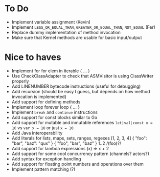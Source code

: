 
To Do
=====

 * Implement variable assignment (Kevin)
 * Implement `LESS_OR_EQUAL_THAN`, `GREATER_OR_EQUAL_THAN`, `NOT_EQUAL` (Fer)
 * Replace dummy implementation of method invocation
 * Make sure that Kernel methods are usable for basic input/output

Nice to haves
=============

 * Implement for
    for elem in iterable {
      ...
    }
 * Use CheckClassAdapter to check that ASMVisitor is using ClassWriter properly
 * Add LINENUMBER bytecode instructions (useful for debugging)
 * Add recursion (should be easy I guess, but depends on how method invocation is implemented)
 * Add support for defining methods
 * Implement loop forever
    loop {
      ...
    }
 * Implement `break` and `continue` instructions
 * Add support for const blocks similar to Go
 * Add support for mutable and inmutable references
    `let|val|const x = 10` vs `var x = 10` or just `x = 10`
 * Add Java interoperability
 * Add literals for lists, maps, sets, ranges, regexes
      [1, 2, 3, 4]
      { "foo": "bar", "baz": "qux" }
      { "foo", "bar", "baz" }
      1..2
      /(foo)?/
 * Add support for lambda expressions
      (x) => x + 2
 * Add support for some cool concurrency pattern (channels? actors?)
 * Add syntax for exception handling
 * Add support for floating point numbers and operations over them
 * Implement pattern matching (?)
